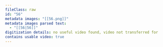 ```yaml
---
fileClass: raw
id: "56"
metadata images: "[[56.png]]"
metadata images parsed text:
  - "[[56|56]]"
digitization details: no useful video found, video not transferred for parsing
contains usable video: true
---
```

